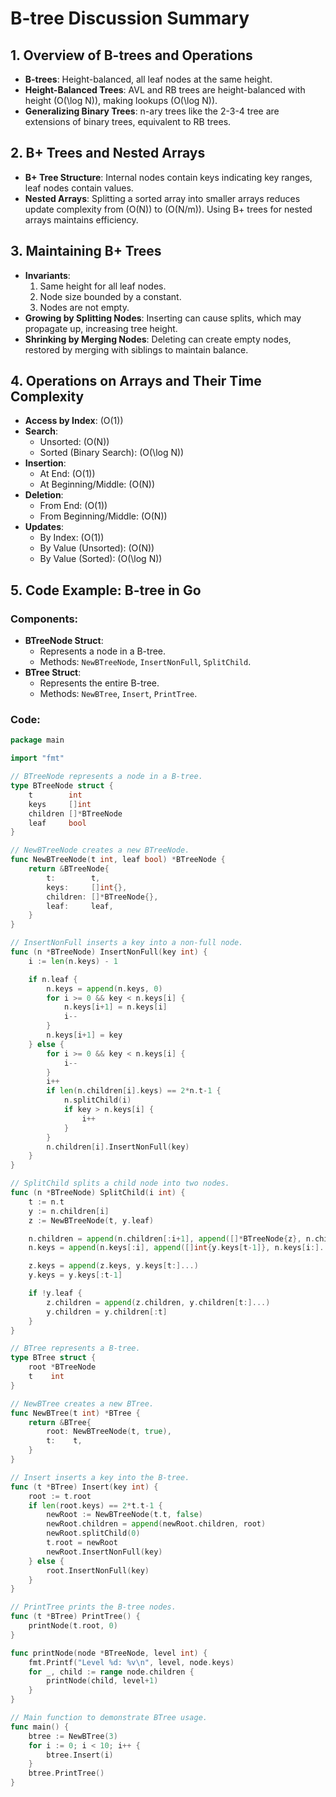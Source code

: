 # B-tree Discussion Summary

## 1. Overview of B-trees and Operations
- **B-trees**: Height-balanced, all leaf nodes at the same height.
- **Height-Balanced Trees**: AVL and RB trees are height-balanced with height \(O(\log N)\), making lookups \(O(\log N)\).
- **Generalizing Binary Trees**: n-ary trees like the 2-3-4 tree are extensions of binary trees, equivalent to RB trees.

## 2. B+ Trees and Nested Arrays
- **B+ Tree Structure**: Internal nodes contain keys indicating key ranges, leaf nodes contain values.
- **Nested Arrays**: Splitting a sorted array into smaller arrays reduces update complexity from \(O(N)\) to \(O(N/m)\). Using B+ trees for nested arrays maintains efficiency.

## 3. Maintaining B+ Trees
- **Invariants**:
  1. Same height for all leaf nodes.
  2. Node size bounded by a constant.
  3. Nodes are not empty.
- **Growing by Splitting Nodes**: Inserting can cause splits, which may propagate up, increasing tree height.
- **Shrinking by Merging Nodes**: Deleting can create empty nodes, restored by merging with siblings to maintain balance.

## 4. Operations on Arrays and Their Time Complexity
- **Access by Index**: \(O(1)\)
- **Search**: 
  - Unsorted: \(O(N)\)
  - Sorted (Binary Search): \(O(\log N)\)
- **Insertion**:
  - At End: \(O(1)\)
  - At Beginning/Middle: \(O(N)\)
- **Deletion**:
  - From End: \(O(1)\)
  - From Beginning/Middle: \(O(N)\)
- **Updates**:
  - By Index: \(O(1)\)
  - By Value (Unsorted): \(O(N)\)
  - By Value (Sorted): \(O(\log N)\)

## 5. Code Example: B-tree in Go
### Components:
- **BTreeNode Struct**:
  - Represents a node in a B-tree.
  - Methods: `NewBTreeNode`, `InsertNonFull`, `SplitChild`.
- **BTree Struct**:
  - Represents the entire B-tree.
  - Methods: `NewBTree`, `Insert`, `PrintTree`.

### Code:
```go
package main

import "fmt"

// BTreeNode represents a node in a B-tree.
type BTreeNode struct {
    t        int
    keys     []int
    children []*BTreeNode
    leaf     bool
}

// NewBTreeNode creates a new BTreeNode.
func NewBTreeNode(t int, leaf bool) *BTreeNode {
    return &BTreeNode{
        t:        t,
        keys:     []int{},
        children: []*BTreeNode{},
        leaf:     leaf,
    }
}

// InsertNonFull inserts a key into a non-full node.
func (n *BTreeNode) InsertNonFull(key int) {
    i := len(n.keys) - 1

    if n.leaf {
        n.keys = append(n.keys, 0)
        for i >= 0 && key < n.keys[i] {
            n.keys[i+1] = n.keys[i]
            i--
        }
        n.keys[i+1] = key
    } else {
        for i >= 0 && key < n.keys[i] {
            i--
        }
        i++
        if len(n.children[i].keys) == 2*n.t-1 {
            n.splitChild(i)
            if key > n.keys[i] {
                i++
            }
        }
        n.children[i].InsertNonFull(key)
    }
}

// SplitChild splits a child node into two nodes.
func (n *BTreeNode) SplitChild(i int) {
    t := n.t
    y := n.children[i]
    z := NewBTreeNode(t, y.leaf)

    n.children = append(n.children[:i+1], append([]*BTreeNode{z}, n.children[i+1:]...)...)
    n.keys = append(n.keys[:i], append([]int{y.keys[t-1]}, n.keys[i:]...)...)

    z.keys = append(z.keys, y.keys[t:]...)
    y.keys = y.keys[:t-1]

    if !y.leaf {
        z.children = append(z.children, y.children[t:]...)
        y.children = y.children[:t]
    }
}

// BTree represents a B-tree.
type BTree struct {
    root *BTreeNode
    t    int
}

// NewBTree creates a new BTree.
func NewBTree(t int) *BTree {
    return &BTree{
        root: NewBTreeNode(t, true),
        t:    t,
    }
}

// Insert inserts a key into the B-tree.
func (t *BTree) Insert(key int) {
    root := t.root
    if len(root.keys) == 2*t.t-1 {
        newRoot := NewBTreeNode(t.t, false)
        newRoot.children = append(newRoot.children, root)
        newRoot.splitChild(0)
        t.root = newRoot
        newRoot.InsertNonFull(key)
    } else {
        root.InsertNonFull(key)
    }
}

// PrintTree prints the B-tree nodes.
func (t *BTree) PrintTree() {
    printNode(t.root, 0)
}

func printNode(node *BTreeNode, level int) {
    fmt.Printf("Level %d: %v\n", level, node.keys)
    for _, child := range node.children {
        printNode(child, level+1)
    }
}

// Main function to demonstrate BTree usage.
func main() {
    btree := NewBTree(3)
    for i := 0; i < 10; i++ {
        btree.Insert(i)
    }
    btree.PrintTree()
}
